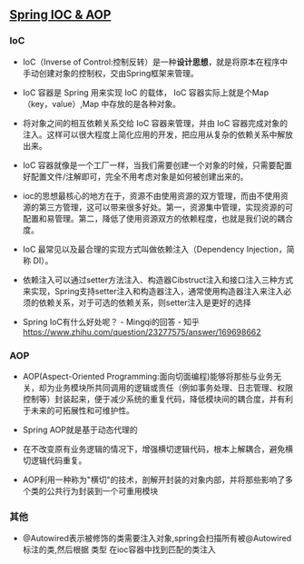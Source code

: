 ## [Spring IOC & AOP](https://snailclimb.gitee.io/javaguide/#/docs/system-design/framework/spring/SpringInterviewQuestions?id=_4-spring-ioc-amp-aop)

### IoC

- IoC（Inverse of Control:控制反转）是一种**设计思想**，就是将原本在程序中手动创建对象的控制权，交由Spring框架来管理。
- IoC 容器是 Spring 用来实现 IoC 的载体， IoC 容器实际上就是个Map（key，value）,Map 中存放的是各种对象。

- 将对象之间的相互依赖关系交给 IoC 容器来管理，并由 IoC 容器完成对象的注入。这样可以很大程度上简化应用的开发，把应用从复杂的依赖关系中解放出来。
- IoC 容器就像是一个工厂一样，当我们需要创建一个对象的时候，只需要配置好配置文件/注解即可，完全不用考虑对象是如何被创建出来的。

- ioc的思想最核心的地方在于，资源不由使用资源的双方管理，而由不使用资源的第三方管理，这可以带来很多好处。第一，资源集中管理，实现资源的可配置和易管理。第二，降低了使用资源双方的依赖程度，也就是我们说的耦合度。
- IoC 最常见以及最合理的实现方式叫做依赖注入（Dependency Injection，简称 DI）。
- 依赖注入可以通过setter方法注入、构造器Cibstruct注入和接口注入三种方式来实现，Spring支持setter注入和构造器注入，通常使用构造器注入来注入必须的依赖关系，对于可选的依赖关系，则setter注入是更好的选择
- Spring IoC有什么好处呢？ - Mingqi的回答 - 知乎
  https://www.zhihu.com/question/23277575/answer/169698662

### AOP

- AOP(Aspect-Oriented Programming:面向切面编程)能够将那些与业务无关，却为业务模块所共同调用的逻辑或责任（例如事务处理、日志管理、权限控制等）封装起来，便于减少系统的重复代码，降低模块间的耦合度，并有利于未来的可拓展性和可维护性。

- Spring AOP就是基于动态代理的
- 在不改变原有业务逻辑的情况下，增强横切逻辑代码，根本上解耦合，避免横切逻辑代码重复。
- AOP利用一种称为"横切"的技术，剖解开封装的对象内部，并将那些影响了多个类的公共行为封装到一个可重用模块

### 其他

- @Autowired表示被修饰的类需要注入对象,spring会扫描所有被@Autowired标注的类,然后根据 类型 在ioc容器中找到匹配的类注入